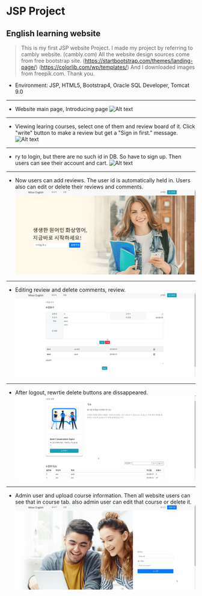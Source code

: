 # JSP Project
## English learning website
> This is my first JSP website Project. I made my project by referring to cambly website. (cambly.com) All the website design sources come from free bootstrap site. (https://startbootstrap.com/themes/landing-page/) (https://colorlib.com/wp/templates/) And I downloaded images from freepik.com. Thank you.
+ Environment: JSP, HTML5, Bootstrap4, Oracle SQL Developer, Tomcat 9.0
***
+ Website main page, Introducing page
![Alt text](gifs/1_index,%20about%20jsp.gif)
***
+ Viewing learing courses, select one of them and review board of it. Click "write" button to make a review but get a "Sign in first." message. 
![Alt text](gifs/2_courseList%20CourseDetail%20jsp.gif)
***
+ ry to login, but there are no such id in DB. So have to sign up. Then users can see their account and cart.
![Alt text](gifs/3_join,%20login%20jsp.gif)
***
+ Now users can add reviews. The user id is automatically held in. Users also can edit or delete their reviews and comments.
![Alt text](gifs/4_courseDetail,%20boardList,%20boardInsert%20jsp.gif)
***
+ Editing review and delete comments, review.
![Alt text](gifs/5_boardDetail_update,delete,%20CommentList_delete%20jsp.gif)
***
+ After logout, rewrtie delete buttons are dissappeared.
![Alt text](gifs/6_logout.gif)
***
+ Admin user and upload course information. Then all website users can see that in course tab. also admin user can edit that course or delete it. 
![Alt text](gifs/7_adminlogin,%20classInsert%20jsp.gif)
